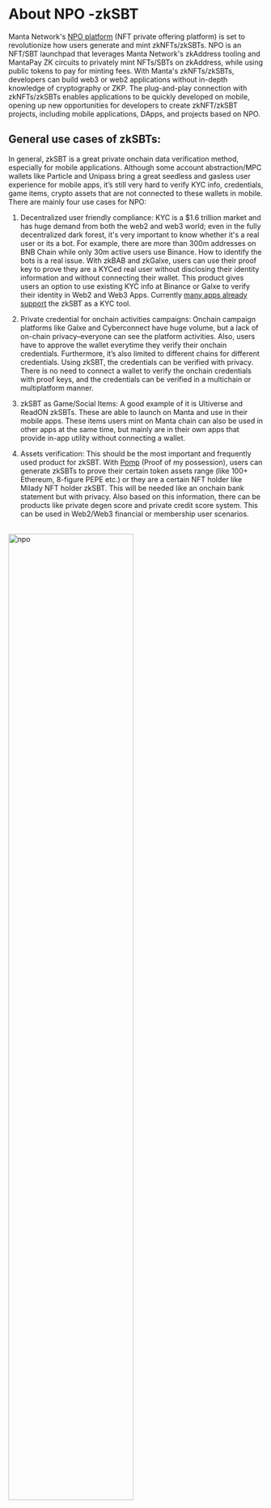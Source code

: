 # About NPO -zkSBT

Manta Network's [NPO platform](https://npo.manta.network/calamari/sbt) (NFT private offering platform) is set to revolutionize how users generate and mint zkNFTs/zkSBTs. NPO is an NFT/SBT launchpad that leverages Manta Network's zkAddress tooling and MantaPay ZK circuits to privately mint NFTs/SBTs on zkAddress, while using public tokens to pay for minting fees. With Manta's zkNFTs/zkSBTs, developers can build web3 or web2 applications without in-depth knowledge of cryptography or ZKP. The plug-and-play connection with zkNFTs/zkSBTs enables applications to be quickly developed on mobile, opening up new opportunities for developers to create zkNFT/zkSBT projects, including mobile applications, DApps, and projects based on NPO.

## General use cases of zkSBTs:

In general, zkSBT is a great private onchain data verification method, especially for mobile applications. Although some account abstraction/MPC wallets like Particle and Unipass bring a great seedless and gasless user experience for mobile apps, it’s still very hard to verify KYC info, credentials, game items, crypto assets that are not connected to these wallets in mobile. There are mainly four use cases for NPO:

1. Decentralized user friendly compliance: KYC is a $1.6 trillion market and has huge demand from both the web2 and web3 world; even in the fully decentralized dark forest, it's very important to know whether it's a real user or its a bot. For example, there are more than 300m addresses on BNB Chain while only 30m active users use Binance. How to identify the bots is a real issue. With zkBAB and zkGalxe, users can use their proof key to prove they are a KYCed real user without disclosing their identity information and without connecting their wallet. This product gives users an option to use existing KYC info at Binance or Galxe to verify their identity in Web2 and Web3 Apps. Currently [many apps already support](https://twitter.com/MantaNetwork/status/1661538809585221636?s=20) the zkSBT as a KYC tool.

2. Private credential for onchain activities campaigns: Onchain campaign platforms like Galxe and Cyberconnect have huge volume, but a lack of on-chain privacy–everyone can see the platform activities. Also, users have to approve the wallet everytime they verify their onchain credentials. Furthermore, it’s also limited to different chains for different credentials. Using zkSBT, the credentials can be verified with privacy. There is no need to connect a wallet to verify the onchain credentials with proof keys, and the credentials can be verified in a multichain or multiplatform manner.

3. zkSBT as Game/Social Items: A good example of it is Ultiverse and ReadON zkSBTs. These are able to launch on Manta and use in their mobile apps. These items users mint on Manta chain can also be used in other apps at the same time, but mainly are in their own apps that provide in-app utility without connecting a wallet.

4. Assets verification: This should be the most important and frequently used product for zkSBT. With [Pomp](https://twitter.com/AppPOMP) (Proof of my possession), users can generate zkSBTs to prove their certain token assets range (like 100+ Ethereum, 8-figure PEPE etc.) or they are a certain NFT holder like Milady NFT holder zkSBT. This will be needed like an onchain bank statement but with privacy. Also based on this information, there can be products like private degen score and private credit score system. This can be used in Web2/Web3 financial or membership user scenarios.

<br/>
   <div style={{textAlign: 'center'}}>
    <img alt="npo" src="/img/guides/npo/npo.png" width="70%"/>
   </div>
<br/>
